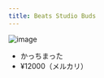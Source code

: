 ```yaml
---
title: Beats Studio Buds
---
```


![image](https://gyazo.com/e8be4020ad352ffea23efd8d0403a708/thumb/1000)

* かっちまった
* ¥12000（メルカリ）
